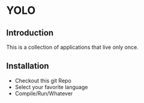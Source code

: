 YOLO
===============

Introduction
---------------

This is a collection of applications that live only once.

Installation
---------------

* Checkout this git Repo
* Select your favorite language
* Compile/Run/Whatever
